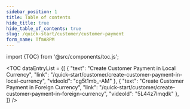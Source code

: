 ```yaml
---
sidebar_position: 1
title: Table of contents
hide_title: true
hide_table_of_contents: true 
slug: /quick-start/customer/customer-payment 
form_name: TfmARPM
---
```


import {TOC} from '@src/components/toc.js';

<TOC
dataEntryList = {[
{
  "text": "Create Customer Payment in Local Currency", 
  "link": "/quick-start/customer/create-customer-payment-in-local-currency",
  "videoId": "cg5t1mb_-AM"
}, 
{
  "text": "Create Customer Payment in Foreign Currency",
  "link": "/quick-start/customer/create-customer-payment-in-foreign-currency",
  "videoId": "5L44z7lmqdk" 
},   
]}
/>
